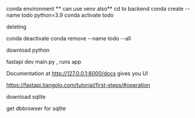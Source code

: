 conda environment
** can use venv also**
cd to backend
conda create --name todo python=3.9
conda activate todo

deleting 

conda deactivate
conda remove --name todo --all


download python  


fastapi dev main.py   , runs app

Documentation at http://127.0.0.1:8000/docs   gives you UI


https://fastapi.tiangolo.com/tutorial/first-steps/#operation

download sqlite

get dbbrowser for sqlite



